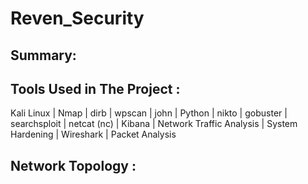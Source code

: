 # Reven_Security


## <strong><bold>Summary:</bold></strong>




## <strong>Tools Used in The Project </strong>: 

Kali Linux | Nmap | dirb | wpscan | john | Python | nikto | gobuster | searchsploit | netcat (nc) | Kibana | Network Traffic Analysis | System Hardening | Wireshark | Packet Analysis 


## <strong>Network Topology <strong>:
  
  
